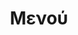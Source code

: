 ---
layout: nav-mobile
title: Μενού
description: Εταιρεία παραγωγής, εισαγωγών και εξαγωγών στην Ολλανδία, ΕΕ. Παραγωγός συσκευών Beckher. Διανομέας του κρασιού Miravento. Αποκλειστικός διανομέας των απολυμαντικών Sanosil στην Ελλάδα και την Κύπρο.
lang: el
ref: menu
---